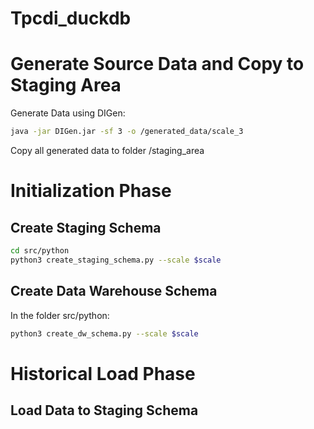 # Tpcdi_duckdb

# Generate Source Data and Copy to Staging Area 

Generate Data using DIGen:

```bash
java -jar DIGen.jar -sf 3 -o /generated_data/scale_3
```

Copy all generated data to folder /staging_area

# Initialization Phase 

## Create Staging Schema 

```bash
cd src/python
python3 create_staging_schema.py --scale $scale
```


## Create Data Warehouse Schema 
In the folder src/python:

```bash
python3 create_dw_schema.py --scale $scale
```

# Historical Load Phase 

## Load Data to Staging Schema